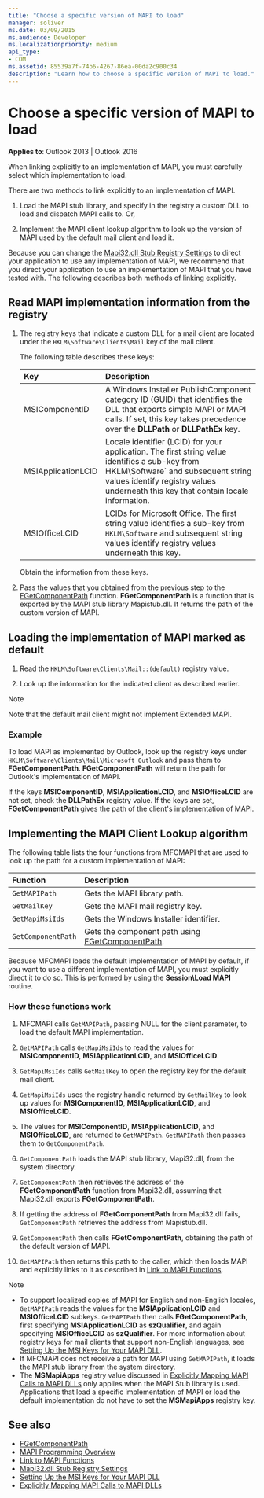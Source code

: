 ```yaml
---
title: "Choose a specific version of MAPI to load"
manager: soliver
ms.date: 03/09/2015
ms.audience: Developer
ms.localizationpriority: medium
api_type:
- COM
ms.assetid: 85539a7f-74b6-4267-86ea-00da2c900c34
description: "Learn how to choose a specific version of MAPI to load."
---
```


# Choose a specific version of MAPI to load

**Applies to**: Outlook 2013 | Outlook 2016
  
When linking explicitly to an implementation of MAPI, you must carefully select which implementation to load.
  
There are two methods to link explicitly to an implementation of MAPI.
  
1. Load the MAPI stub library, and specify in the registry a custom DLL to load and dispatch MAPI calls to. Or,

2. Implement the MAPI client lookup algorithm to look up the version of MAPI used by the default mail client and load it.

Because you can change the [Mapi32.dll Stub Registry Settings](https://msdn.microsoft.com/library/ms531218%28EXCHG.10%29.aspx) to direct your application to use any implementation of MAPI, we recommend that you direct your application to use an implementation of MAPI that you have tested with. The following describes both methods of linking explicitly.
  
## Read MAPI implementation information from the registry

1. The registry keys that indicate a custom DLL for a mail client are located under the `HKLM\Software\Clients\Mail` key of the mail client.

   The following table describes these keys:

   |**Key**|**Description**|
   |:-----|:-----|
   | MSIComponentID <br/> |A Windows Installer PublishComponent category ID (GUID) that identifies the DLL that exports simple MAPI or MAPI calls. If set, this key takes precedence over the **DLLPath** or **DLLPathEx** key. |
   | MSIApplicationLCID <br/> |Locale identifier (LCID) for your application. The first string value identifies a sub-key from  HKLM\Software` and subsequent string values identify registry values underneath this key that contain locale information. |
   | MSIOfficeLCID  <br/> |LCIDs for Microsoft Office. The first string value identifies a sub-key from `HKLM\Software` and subsequent string values identify registry values underneath this key. |

   Obtain the information from these keys.

2. Pass the values that you obtained from the previous step to the [FGetComponentPath](fgetcomponentpath.md) function. **FGetComponentPath** is a function that is exported by the MAPI stub library Mapistub.dll. It returns the path of the custom version of MAPI.

## Loading the implementation of MAPI marked as default

1. Read the `HKLM\Software\Clients\Mail::(default)` registry value.

2. Look up the information for the indicated client as described earlier.

> [!NOTE]
> Note that the default mail client might not implement Extended MAPI.
  
### Example

To load MAPI as implemented by Outlook, look up the registry keys under `HKLM\Software\Clients\Mail\Microsoft Outlook` and pass them to **FGetComponentPath**. **FGetComponentPath** will return the path for Outlook's implementation of MAPI.
  
If the keys **MSIComponentID**, **MSIApplicationLCID**, and **MSIOfficeLCID** are not set, check the **DLLPathEx** registry value. If the keys are set, **FGetComponentPath** gives the path of the client's implementation of MAPI.
  
## Implementing the MAPI Client Lookup algorithm

The following table lists the four functions from MFCMAPI that are used to look up the path for a custom implementation of MAPI:
  
|**Function**|**Description**|
|:-----|:-----|
| `GetMAPIPath` <br/> |Gets the MAPI library path. |
| `GetMailKey` <br/> |Gets the MAPI mail registry key. |
| `GetMapiMsiIds` <br/> |Gets the Windows Installer identifier. |
| `GetComponentPath` <br/> |Gets the component path using [FGetComponentPath](fgetcomponentpath.md). |

Because MFCMAPI loads the default implementation of MAPI by default, if you want to use a different implementation of MAPI, you must explicitly direct it to do so. This is performed by using the **Session\Load MAPI** routine.
  
### How these functions work

1. MFCMAPI calls `GetMAPIPath`, passing NULL for the client parameter, to load the default MAPI implementation.

2. `GetMAPIPath` calls `GetMapiMsiIds` to read the values for **MSIComponentID**, **MSIApplicationLCID**, and **MSIOfficeLCID**.

3. `GetMapiMsiIds` calls `GetMailKey` to open the registry key for the default mail client.

4. `GetMapiMsiIds` uses the registry handle returned by `GetMailKey` to look up values for **MSIComponentID**, **MSIApplicationLCID**, and **MSIOfficeLCID**.

5. The values for **MSIComponentID**, **MSIApplicationLCID**, and **MSIOfficeLCID**, are returned to `GetMAPIPath`. `GetMAPIPath` then passes them to `GetComponentPath`.

6. `GetComponentPath` loads the MAPI stub library, Mapi32.dll, from the system directory.

7. `GetComponentPath` then retrieves the address of the **FGetComponentPath** function from Mapi32.dll, assuming that Mapi32.dll exports **FGetComponentPath**.

8. If getting the address of **FGetComponentPath** from Mapi32.dll fails, `GetComponentPath` retrieves the address from Mapistub.dll.

9. `GetComponentPath` then calls **FGetComponentPath**, obtaining the path of the default version of MAPI.

10. `GetMAPIPath` then returns this path to the caller, which then loads MAPI and explicitly links to it as described in [Link to MAPI Functions](how-to-link-to-mapi-functions.md).

> [!NOTE]
>
> - To support localized copies of MAPI for English and non-English locales, `GetMAPIPath` reads the values for the **MSIApplicationLCID** and **MSIOfficeLCID** subkeys. `GetMAPIPath` then calls **FGetComponentPath**, first specifying **MSIApplicationLCID** as **szQualifier**, and again specifying **MSIOfficeLCID** as **szQualifier**. For more information about registry keys for mail clients that support non-English languages, see [Setting Up the MSI Keys for Your MAPI DLL](https://msdn.microsoft.com/library/ee909494%28VS.85%29.aspx).
> - If MFCMAPI does not receive a path for MAPI using `GetMAPIPath`, it loads the MAPI stub library from the system directory.
> - The **MSMapiApps** registry value discussed in [Explicitly Mapping MAPI Calls to MAPI DLLs](https://msdn.microsoft.com/library/ee909490%28VS.85%29.aspx) only applies when the MAPI Stub library is used. Applications that load a specific implementation of MAPI or load the default implementation do not have to set the **MSMapiApps** registry key.

## See also

- [FGetComponentPath](fgetcomponentpath.md)
- [MAPI Programming Overview](mapi-programming-overview.md)
- [Link to MAPI Functions](how-to-link-to-mapi-functions.md)
- [Mapi32.dll Stub Registry Settings](https://msdn.microsoft.com/library/ms531218%28EXCHG.10%29.aspx)
- [Setting Up the MSI Keys for Your MAPI DLL](https://msdn.microsoft.com/library/ee909494%28VS.85%29.aspx)
- [Explicitly Mapping MAPI Calls to MAPI DLLs](https://msdn.microsoft.com/library/ee909490%28VS.85%29.aspx)
